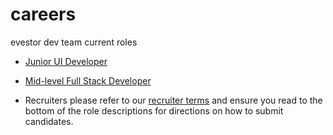 # careers
evestor dev team current roles

* [Junior UI Developer](https://github.com/eVestor/articles/blob/master/junior-ui-dev.md)
* [Mid-level Full Stack Developer](https://github.com/evestor/articles/blob/master/full-stack-dev.md)

* Recruiters please refer to our [recruiter terms](http://evestor.co.uk/recruiter-terms) and ensure you read to the bottom of the role descriptions for directions on how to submit candidates.
